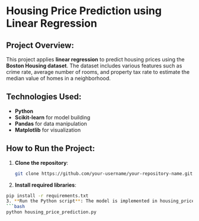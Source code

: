 # Housing Price Prediction using Linear Regression

## Project Overview:
This project applies **linear regression** to predict housing prices using the **Boston Housing dataset**. The dataset includes various features such as crime rate, average number of rooms, and property tax rate to estimate the median value of homes in a neighborhood.

## Technologies Used:
- **Python**
- **Scikit-learn** for model building
- **Pandas** for data manipulation
- **Matplotlib** for visualization

## How to Run the Project:

1. **Clone the repository**:
   ```bash
   git clone https://github.com/your-username/your-repository-name.git
2. **Install required libraries**:
  ```bash
  pip install -r requirements.txt
3. **Run the Python script**: The model is implemented in housing_price_prediction.py. You can run the script like so:
  ```bash
  python housing_price_prediction.py
